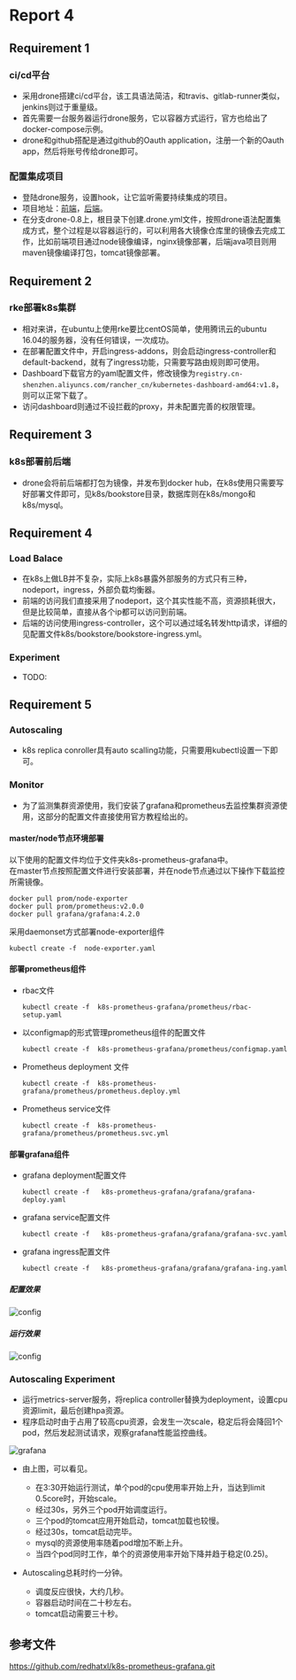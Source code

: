# Report 4

## Requirement 1

### ci/cd平台

- 采用drone搭建ci/cd平台，该工具语法简洁，和travis、gitlab-runner类似，jenkins则过于重量级。
- 首先需要一台服务器运行drone服务，它以容器方式运行，官方也给出了docker-compose示例。
- drone和github搭配是通过github的Oauth application，注册一个新的Oauth app，然后将账号传给drone即可。

### 配置集成项目

- 登陆drone服务，设置hook，让它监听需要持续集成的项目。
- 项目地址：[前端](https://github.com/Veiasai/bookstore_front)，[后端](https://github.com/Veiasai/bookstore_back)。
- 在分支drone-0.8上，根目录下创建.drone.yml文件，按照drone语法配置集成方式，整个过程是以容器运行的，可以利用各大镜像仓库里的镜像去完成工作，比如前端项目通过node镜像编译，nginx镜像部署，后端java项目则用maven镜像编译打包，tomcat镜像部署。

## Requirement 2

### rke部署k8s集群

- 相对来讲，在ubuntu上使用rke要比centOS简单，使用腾讯云的ubuntu 16.04的服务器，没有任何错误，一次成功。
- 在部署配置文件中，开启ingress-addons，则会启动ingress-controller和default-backend，就有了ingress功能，只需要写路由规则即可使用。
- Dashboard下载官方的yaml配置文件，修改镜像为`registry.cn-shenzhen.aliyuncs.com/rancher_cn/kubernetes-dashboard-amd64:v1.8`，则可以正常下载了。
- 访问dashboard则通过不设拦截的proxy，并未配置完善的权限管理。

## Requirement 3

### k8s部署前后端

- drone会将前后端都打包为镜像，并发布到docker hub，在k8s使用只需要写好部署文件即可，见k8s/bookstore目录，数据库则在k8s/mongo和k8s/mysql。

## Requirement 4

### Load Balace

- 在k8s上做LB并不复杂，实际上k8s暴露外部服务的方式只有三种，nodeport，ingress，外部负载均衡器。
- 前端的访问我们直接采用了nodeport，这个其实性能不高，资源损耗很大，但是比较简单，直接从各个ip都可以访问到前端。
- 后端的访问使用ingress-controller，这个可以通过域名转发http请求，详细的见配置文件k8s/bookstore/bookstore-ingress.yml。

### Experiment

- TODO:

## Requirement 5

### Autoscaling

- k8s replica conroller具有auto scalling功能，只需要用kubectl设置一下即可。

### Monitor

- 为了监测集群资源使用，我们安装了grafana和prometheus去监控集群资源使用，这部分的配置文件直接使用官方教程给出的。

#### master/node节点环境部署

以下使用的配置文件均位于文件夹k8s-prometheus-grafana中。  
在master节点按照配置文件进行安装部署，并在node节点通过以下操作下载监控所需镜像。

`docker pull prom/node-exporter`  
`docker pull prom/prometheus:v2.0.0`  
`docker pull grafana/grafana:4.2.0`  

采用daemonset方式部署node-exporter组件

`kubectl create -f  node-exporter.yaml` 

#### 部署prometheus组件

* rbac文件

    `kubectl create -f  k8s-prometheus-grafana/prometheus/rbac-setup.yaml`

* 以configmap的形式管理prometheus组件的配置文件

    `kubectl create -f  k8s-prometheus-grafana/prometheus/configmap.yaml`

* Prometheus deployment 文件

    `kubectl create -f  k8s-prometheus-grafana/prometheus/prometheus.deploy.yml`

* Prometheus service文件

    `kubectl create -f  k8s-prometheus-grafana/prometheus/prometheus.svc.yml`

#### 部署grafana组件

* grafana deployment配置文件

    `kubectl create -f   k8s-prometheus-grafana/grafana/grafana-deploy.yaml`

* grafana service配置文件

    `kubectl create -f   k8s-prometheus-grafana/grafana/grafana-svc.yaml`

* grafana ingress配置文件

    `kubectl create -f   k8s-prometheus-grafana/grafana/grafana-ing.yaml`

##### 配置效果

![config](Image/prometheus.png)

##### 运行效果

![config](Image/grafana.png)

### Autoscaling Experiment

- 运行metrics-server服务，将replica controller替换为deployment，设置cpu资源limit，最后创建hpa资源。
- 程序启动时由于占用了较高cpu资源，会发生一次scale，稳定后将会降回1个pod，然后发起测试请求，观察grafana性能监控曲线。

![grafana](Image/autoscaling.png)

- 由上图，可以看见。
  - 在3:30开始运行测试，单个pod的cpu使用率开始上升，当达到limit 0.5core时，开始scale。
  - 经过30s，另外三个pod开始调度运行。
  - 三个pod的tomcat应用开始启动，tomcat加载也较慢。
  - 经过30s，tomcat启动完毕。
  - mysql的资源使用率随着pod增加不断上升。
  - 当四个pod同时工作，单个的资源使用率开始下降并趋于稳定(0.25)。

- Autoscaling总耗时约一分钟。
  - 调度反应很快，大约几秒。
  - 容器启动时间在二十秒左右。
  - tomcat启动需要三十秒。

## 参考文件

https://github.com/redhatxl/k8s-prometheus-grafana.git